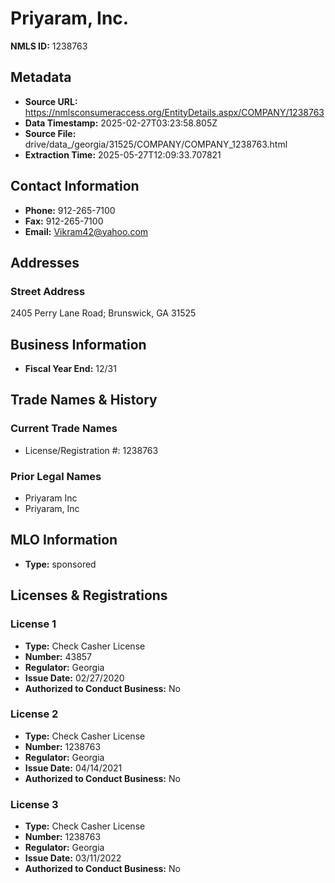 # Priyaram, Inc.

**NMLS ID:** 1238763

## Metadata
- **Source URL:** https://nmlsconsumeraccess.org/EntityDetails.aspx/COMPANY/1238763
- **Data Timestamp:** 2025-02-27T03:23:58.805Z
- **Source File:** drive/data_/georgia/31525/COMPANY/COMPANY_1238763.html
- **Extraction Time:** 2025-05-27T12:09:33.707821

## Contact Information
- **Phone:** 912-265-7100
- **Fax:** 912-265-7100
- **Email:** Vikram42@yahoo.com

## Addresses
### Street Address
2405 Perry Lane Road; Brunswick, GA 31525

## Business Information
- **Fiscal Year End:** 12/31

## Trade Names & History
### Current Trade Names
- License/Registration #: 1238763

### Prior Legal Names
- Priyaram Inc
- Priyaram, Inc

## MLO Information
- **Type:** sponsored

## Licenses & Registrations

### License 1
- **Type:** Check Casher License
- **Number:** 43857
- **Regulator:** Georgia
- **Issue Date:** 02/27/2020
- **Authorized to Conduct Business:** No

### License 2
- **Type:** Check Casher License
- **Number:** 1238763
- **Regulator:** Georgia
- **Issue Date:** 04/14/2021
- **Authorized to Conduct Business:** No

### License 3
- **Type:** Check Casher License
- **Number:** 1238763
- **Regulator:** Georgia
- **Issue Date:** 03/11/2022
- **Authorized to Conduct Business:** No
